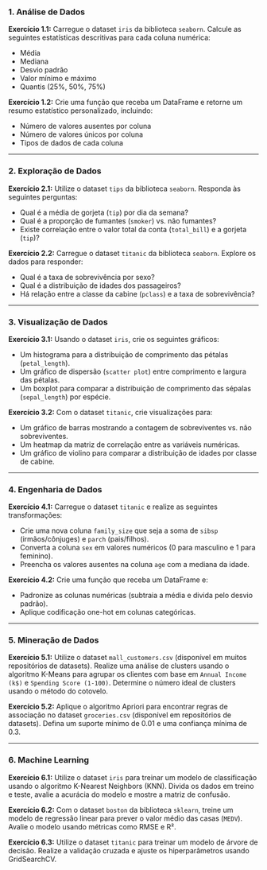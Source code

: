 ### **1. Análise de Dados**

**Exercício 1.1:**
Carregue o dataset `iris` da biblioteca `seaborn`. Calcule as seguintes estatísticas descritivas para cada coluna numérica:

- Média
- Mediana
- Desvio padrão
- Valor mínimo e máximo
- Quantis (25%, 50%, 75%)

**Exercício 1.2:**
Crie uma função que receba um DataFrame e retorne um resumo estatístico personalizado, incluindo:

- Número de valores ausentes por coluna
- Número de valores únicos por coluna
- Tipos de dados de cada coluna

---

### **2. Exploração de Dados**

**Exercício 2.1:**
Utilize o dataset `tips` da biblioteca `seaborn`. Responda às seguintes perguntas:

- Qual é a média de gorjeta (`tip`) por dia da semana?
- Qual é a proporção de fumantes (`smoker`) vs. não fumantes?
- Existe correlação entre o valor total da conta (`total_bill`) e a gorjeta (`tip`)?

**Exercício 2.2:**
Carregue o dataset `titanic` da biblioteca `seaborn`. Explore os dados para responder:

- Qual é a taxa de sobrevivência por sexo?
- Qual é a distribuição de idades dos passageiros?
- Há relação entre a classe da cabine (`pclass`) e a taxa de sobrevivência?

---

### **3. Visualização de Dados**

**Exercício 3.1:**
Usando o dataset `iris`, crie os seguintes gráficos:

- Um histograma para a distribuição de comprimento das pétalas (`petal_length`).
- Um gráfico de dispersão (`scatter plot`) entre comprimento e largura das pétalas.
- Um boxplot para comparar a distribuição de comprimento das sépalas (`sepal_length`) por espécie.

**Exercício 3.2:**
Com o dataset `titanic`, crie visualizações para:

- Um gráfico de barras mostrando a contagem de sobreviventes vs. não sobreviventes.
- Um heatmap da matriz de correlação entre as variáveis numéricas.
- Um gráfico de violino para comparar a distribuição de idades por classe de cabine.

---

### **4. Engenharia de Dados**

**Exercício 4.1:**
Carregue o dataset `titanic` e realize as seguintes transformações:

- Crie uma nova coluna `family_size` que seja a soma de `sibsp` (irmãos/cônjuges) e `parch` (pais/filhos).
- Converta a coluna `sex` em valores numéricos (0 para masculino e 1 para feminino).
- Preencha os valores ausentes na coluna `age` com a mediana da idade.

**Exercício 4.2:**
Crie uma função que receba um DataFrame e:

- Padronize as colunas numéricas (subtraia a média e divida pelo desvio padrão).
- Aplique codificação one-hot em colunas categóricas.

---

### **5. Mineração de Dados**

**Exercício 5.1:**
Utilize o dataset `mall_customers.csv` (disponível em muitos repositórios de datasets). Realize uma análise de clusters usando o algoritmo K-Means para agrupar os clientes com base em `Annual Income (k$)` e `Spending Score (1-100)`. Determine o número ideal de clusters usando o método do cotovelo.

**Exercício 5.2:**
Aplique o algoritmo Apriori para encontrar regras de associação no dataset `groceries.csv` (disponível em repositórios de datasets). Defina um suporte mínimo de 0.01 e uma confiança mínima de 0.3.

---

### **6. Machine Learning**

**Exercício 6.1:**
Utilize o dataset `iris` para treinar um modelo de classificação usando o algoritmo K-Nearest Neighbors (KNN). Divida os dados em treino e teste, avalie a acurácia do modelo e mostre a matriz de confusão.

**Exercício 6.2:**
Com o dataset `boston` da biblioteca `sklearn`, treine um modelo de regressão linear para prever o valor médio das casas (`MEDV`). Avalie o modelo usando métricas como RMSE e R².

**Exercício 6.3:**
Utilize o dataset `titanic` para treinar um modelo de árvore de decisão. Realize a validação cruzada e ajuste os hiperparâmetros usando GridSearchCV.
